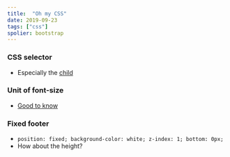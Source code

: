 ```yaml
---
title:  "Oh my CSS"
date: 2019-09-23
tags: ["css"]
spolier: bootstrap
---
```

### CSS selector
- Especially the [child](https://css-tricks.com/useful-nth-child-recipies/)

### Unit of font-size
- [Good to know](https://kyleschaeffer.com/css-font-size-em-vs-px-vs-pt-vs-percent)

### Fixed footer
- `position: fixed; background-color: white; z-index: 1; bottom: 0px;`
- How about the height?